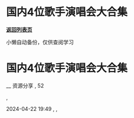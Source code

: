 # 国内4位歌手演唱会大合集

[**返回列表页**](/gzh/懒人手册)

小懒自动备份，仅供查阅学习

# 国内4位歌手演唱会大合集

__ 资源分享 , 52

,

2024-04-22 19:49 , ,

